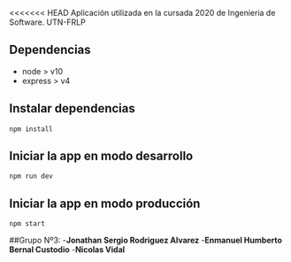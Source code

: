 	
<<<<<<< HEAD
Aplicación utilizada en la cursada 2020 de Ingenieria de Software. UTN-FRLP

## Dependencias

 - node > v10
 - express > v4

## Instalar dependencias

`npm install`

## Iniciar la app en modo desarrollo

`npm run dev`

## Iniciar la app en modo producción

`npm start`

##Grupo Nº3:
-**Jonathan Sergio Rodriguez Alvarez**
-**Enmanuel Humberto Bernal Custodio**
-**Nicolas Vidal**
